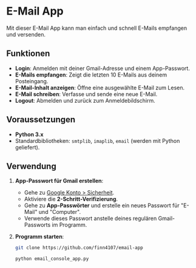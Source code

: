 # E-Mail App

Mit dieser E-Mail App kann man einfach und schnell E-Mails empfangen und versenden.

## Funktionen
- **Login**: Anmelden mit deiner Gmail-Adresse und einem App-Passwort.
- **E-Mails empfangen**: Zeigt die letzten 10 E-Mails aus deinem Posteingang.
- **E-Mail-Inhalt anzeigen**: Öffne eine ausgewählte E-Mail zum Lesen.
- **E-Mail schreiben**: Verfasse und sende eine neue E-Mail.
- **Logout**: Abmelden und zurück zum Anmeldebildschirm.

## Voraussetzungen
- **Python 3.x**
- Standardbibliotheken: `smtplib`, `imaplib`, `email` (werden mit Python geliefert).

## Verwendung
1. **App-Passwort für Gmail erstellen**:
   - Gehe zu [Google Konto > Sicherheit](https://myaccount.google.com/security).
   - Aktiviere die **2-Schritt-Verifizierung**.
   - Gehe zu **App-Passwörter** und erstelle ein neues Passwort für "E-Mail" und "Computer".
   - Verwende dieses Passwort anstelle deines regulären Gmail-Passworts im Programm.

2. **Programm starten**:
   ```bash
   git clone https://github.com/finn4107/email-app
   ```
   ```bash
   python email_console_app.py
